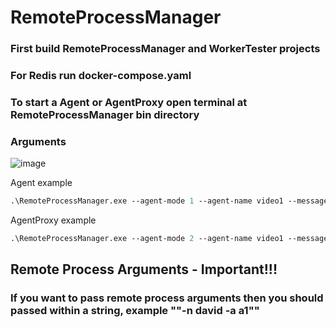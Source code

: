 # RemoteProcessManager

### First build RemoteProcessManager and WorkerTester projects

### For Redis run docker-compose.yaml

### To start a Agent or AgentProxy open terminal at RemoteProcessManager bin directory
### Arguments

![image](https://user-images.githubusercontent.com/53663592/209629986-f869533a-ad1b-4076-95a7-f1afee47d2a7.png)

Agent example
```ps
.\RemoteProcessManager.exe --agent-mode 1 --agent-name video1 --messageBroker-url 127.0.0.1:6379 --http-port 5001
```

AgentProxy example
```ps
.\RemoteProcessManager.exe --agent-mode 2 --agent-name video1 --messageBroker-url 127.0.0.1:6379 --http-port 5002 --process-name "C:\dev\RemoteProcessManager\WorkerTester\bin\Debug\net6.0\WorkerTester.exe" --process-args "\"-n david -a a1\""
```
## Remote Process Arguments - Important!!!
### If you want to pass remote process arguments then you should passed within a string, example "\"-n david -a a1\""
